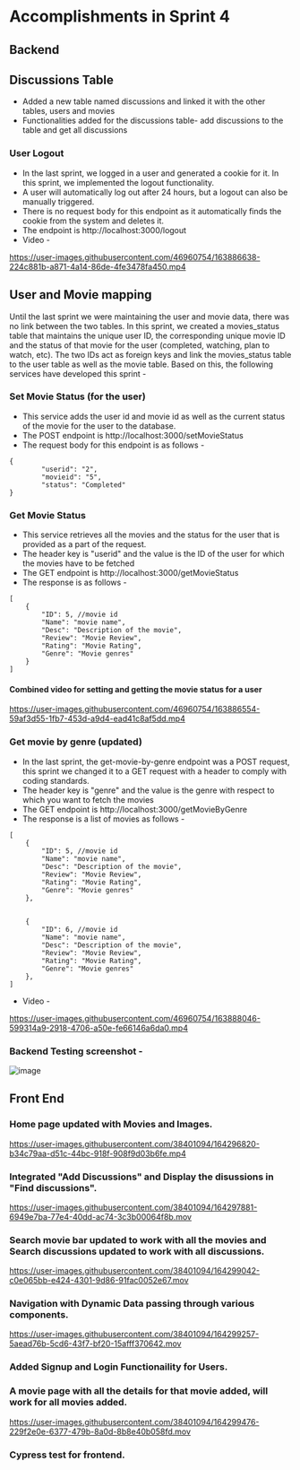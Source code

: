 # Accomplishments in Sprint 4

## Backend

## Discussions Table 
* Added a new table named discussions and linked it with the other tables, users and movies
* Functionalities added for the discussions table- add discussions to the table and get all discussions

### User Logout
* In the last sprint, we logged in a user and generated a cookie for it. In this sprint, we implemented the logout functionality. 
* A user will automatically log out after 24 hours, but a logout can also be manually triggered. 
* There is no request body for this endpoint as it automatically finds the cookie from the system and deletes it. 
* The endpoint is http://localhost:3000/logout
* Video - 



https://user-images.githubusercontent.com/46960754/163886638-224c881b-a871-4a14-86de-4fe3478fa450.mp4

## User and Movie mapping
Until the last sprint we were maintaining the user and movie data, there was no link between the two tables. In this sprint, we created a movies_status table that maintains the unique user ID, the corresponding unique movie ID and the status of that movie for the user (completed, watching, plan to watch, etc). The two IDs act as foreign keys and link the movies_status table to the user table as well as the movie table. Based on this, the following services have developed this sprint - 

### Set Movie Status (for the user)
* This service adds the user id and movie id as well as the current status of the movie for the user to the database. 
* The POST endpoint is http://localhost:3000/setMovieStatus
* The request body for this endpoint is as follows - 
```
{
        "userid": "2",
        "movieid": "5",
        "status": "Completed"
}
```
### Get Movie Status
* This service retrieves all the movies and the status for the user that is provided as a part of the request.
* The header key is "userid" and the value is the ID of the user for which the movies have to be fetched
* The GET endpoint is http://localhost:3000/getMovieStatus
* The response is as follows - 

```
[
    {
        "ID": 5, //movie id
        "Name": "movie name",
        "Desc": "Description of the movie",
        "Review": "Movie Review",
        "Rating": "Movie Rating",
        "Genre": "Movie genres"
    }
]

```
#### Combined video for setting and getting the movie status for a user


https://user-images.githubusercontent.com/46960754/163886554-59af3d55-1fb7-453d-a9d4-ead41c8af5dd.mp4



### Get movie by genre (updated)
* In the last sprint, the get-movie-by-genre endpoint was a POST request, this sprint we changed it to a GET request with a header to comply with coding standards. 
* The header key is "genre" and the value is the genre with respect to which you want to fetch the movies
* The GET endpoint is http://localhost:3000/getMovieByGenre
* The response is a list of movies as follows - 

```
[
    {
        "ID": 5, //movie id
        "Name": "movie name",
        "Desc": "Description of the movie",
        "Review": "Movie Review",
        "Rating": "Movie Rating",
        "Genre": "Movie genres"
    },
    
    
    {
        "ID": 6, //movie id
        "Name": "movie name",
        "Desc": "Description of the movie",
        "Review": "Movie Review",
        "Rating": "Movie Rating",
        "Genre": "Movie genres"
    },
]

```
* Video - 

https://user-images.githubusercontent.com/46960754/163888046-599314a9-2918-4706-a50e-fe66146a6da0.mp4

### Backend Testing screenshot - 

![image](https://user-images.githubusercontent.com/46960754/163888182-289fefe3-36b4-4f6a-94ba-303ad36538f5.png)



## Front End

### Home page updated with Movies and Images. 
https://user-images.githubusercontent.com/38401094/164296820-b34c79aa-d51c-44bc-918f-908f9d03b6fe.mp4

### Integrated "Add Discussions" and Display the disussions in "Find discussions".
https://user-images.githubusercontent.com/38401094/164297881-6949e7ba-77e4-40dd-ac74-3c3b00064f8b.mov


### Search movie bar updated to work with all the movies and Search discussions updated to work with all discussions. 
https://user-images.githubusercontent.com/38401094/164299042-c0e065bb-e424-4301-9d86-91fac0052e67.mov


### Navigation with Dynamic Data passing through various components. 
https://user-images.githubusercontent.com/38401094/164299257-5aead76b-5cd6-43f7-bf20-15afff370642.mov

### Added Signup and Login Functionaility for Users.

### A movie page with all the details for that movie added, will work for all movies added.
https://user-images.githubusercontent.com/38401094/164299476-229f2e0e-6377-479b-8a0d-8b8e40b058fd.mov


### Cypress test for frontend. 



